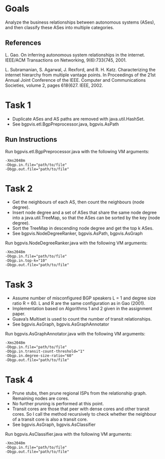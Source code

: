 # Goals

Analyze the business relationships between autonomous systems (ASes), and then classify these ASes into multiple categories.

## References

L. Gao. On inferring autonomous system relationships in the internet. IEEE/ACM Transactions on Networking, 9(6):733{745, 2001.

L. Subramanian, S. Agarwal, J. Rexford, and R. H. Katz. Characterizing the internet hierarchy from multiple vantage points. In Proceedings of the 21st Annual Joint Conference of the IEEE. Computer and Communications Societies, volume 2, pages 618{627. IEEE, 2002.

# Task 1

* Duplicate ASes and AS paths are removed with java.util.HashSet.
* See bgpvis.etl.BgpPreprocessor.java, bgpvis.AsPath

## Run Instructions

Run bgpvis.etl.BgpPreprocessor.java with the following VM arguments:
```
-Xms2048m
-Dbgp.in.file="path/to/file"
-Dbgp.out.file="path/to/file"
```

# Task 2

* Get the neighbours of each AS, then count the neighbours (node degree).
* Insert node degree and a set of ASes that share the same node degree into a java.util.TreeMap, so that the ASes can be sorted by the key (node degree). 
* Sort the TreeMap in descending node degree and get the top k ASes.
* See bgpvis.NodeDegreeRanker, bgpvis.AsPath, bgpvis.AsGraph
 
Run bgpvis.NodeDegreeRanker.java with the following VM arguments:
```
-Xms2048m
-Dbgp.in.file="path/to/file"
-Dbgp.in.top-k="10"
-Dbgp.out.file="path/to/file"
```

# Task 3

* Assume number of misconfigured BGP speakers L = 1 and degree size ratio R = 60. L and R are the same configuration as in Gao (2001). 
* Implementation based on Algorithms 1 and 2 given in the assignment paper.
* Guava’s Multiset is used to count the number of transit relationships.
* See bgpvis.AsGraph, bgpvis.AsGraphAnnotator

Run bgpvis.AsGraphAnnotator.java with the following VM arguments:
```
-Xms2048m
-Dbgp.in.file="path/to/file"
-Dbgp.in.transit-count-threshold="1"
-Dbgp.in.degree-size-ratio="60"
-Dbgp.out.file="path/to/file"
```

# Task 4

* Prune stubs, then prune regional ISPs from the relationship graph. Remaining nodes are cores.
* No further pruning is performed at this point. 
* Transit cores are those that peer with dense cores and other transit cores. So I call the method recursively to check whether the neighbour of a transit core is also a transit core.
* See bgpvis.AsGraph, bgpvis.AsClassifier

Run bgpvis.AsClassifier.java with the following VM arguments:
```
-Xms2048m
-Dbgp.in.file="path/to/file"
-Dbgp.out.file="path/to/file"
```
